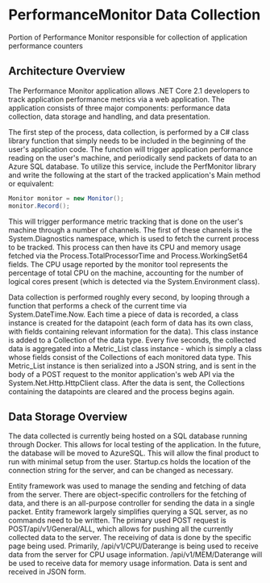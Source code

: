 # PerformanceMonitor Data Collection
Portion of Performance Monitor responsible for collection of application performance counters

## Architecture Overview
The Performance Monitor application allows .NET Core 2.1 developers to track application performance metrics via a web application. The application consists of three major components: performance data collection, data storage and handling, and data presentation. 

The first step of the process, data collection, is performed by a C# class library function that simply needs to be included in the beginning of the user's application code. The function will trigger application performance reading on the user's machine, and periodically send packets of data to an Azure SQL database. To utilize this service, include the PerfMonitor library and write the following at the start of the tracked application's Main method or equivalent:

```cs
Monitor monitor = new Monitor();
monitor.Record();
```

This will trigger performance metric tracking that is done on the user's machine through a number of channels. The first of these channels is the System.Diagnostics namespace, which is used to fetch the current process to be tracked. This process can then have its CPU and memory usage fetched via the Process.TotalProcessorTime and Process.WorkingSet64 fields. The CPU usage reported by the monitor tool represents the percentage of total CPU on the machine, accounting for the number of logical cores present (which is detected via the System.Environment class).

[//]: # (Description of other data collection would go here)

Data collection is performed roughly every second, by looping through a function that performs a check of the current time via System.DateTime.Now. Each time a piece of data is recorded, a class instance is created for the datapoint (each form of data has its own class, with fields containing relevant information for the data). This class instance is added to a Collection of the data type. Every five seconds, the collected data is aggregated into a Metric_List class instance - which is simply a class whose fields consist of the Collections of each monitored data type. This Metric_List instance is then serialized into a JSON string, and is sent in the body of a POST request to the monitor application's web API via the System.Net.Http.HttpClient class. After the data is sent, the Collections containing the datapoints are cleared and the process begins again.

## Data Storage Overview
The data collected is currently being hosted on a SQL database running through Docker. This allows for local testing of the application. In the future, the database will be moved to AzureSQL. This will allow the final product to run with minimal setup from the user. Startup.cs holds the location of the connection string for the server, and can be changed as necessary.

Entity framework was used to manage the sending and fetching of data from the server. There are object-specific controllers for the fetching of data, and there is an all-purpose controller for sending the data in a single packet. Entity framework largely simplifies querying a SQL server, as no commands need to be written. The primary used POST request is POST/api/v1/General/ALL, which allows for pushing all the currently collected data to the server. The receiving of data is done by the specific page being used. Primarily, /api/v1/CPU/Daterange is being used to receive data from the server for CPU usage information. /api/v1/MEM/Daterange will be used to receive data for memory usage information. Data is sent and received in JSON form.